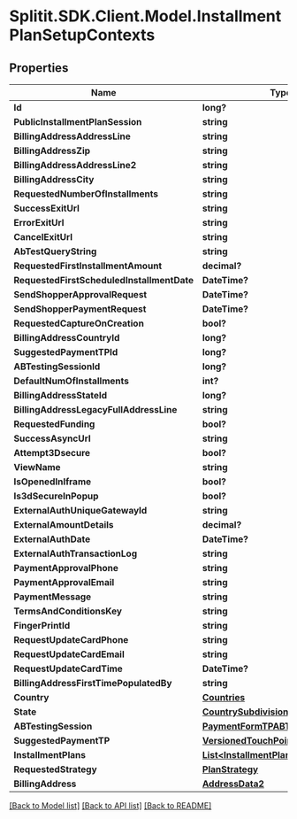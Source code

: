 # Splitit.SDK.Client.Model.InstallmentPlanSetupContexts
## Properties

Name | Type | Description | Notes
------------ | ------------- | ------------- | -------------
**Id** | **long?** |  | 
**PublicInstallmentPlanSession** | **string** |  | [optional] 
**BillingAddressAddressLine** | **string** |  | [optional] 
**BillingAddressZip** | **string** |  | [optional] 
**BillingAddressAddressLine2** | **string** |  | [optional] 
**BillingAddressCity** | **string** |  | [optional] 
**RequestedNumberOfInstallments** | **string** |  | [optional] 
**SuccessExitUrl** | **string** |  | [optional] 
**ErrorExitUrl** | **string** |  | [optional] 
**CancelExitUrl** | **string** |  | [optional] 
**AbTestQueryString** | **string** |  | [optional] 
**RequestedFirstInstallmentAmount** | **decimal?** |  | 
**RequestedFirstScheduledInstallmentDate** | **DateTime?** |  | [optional] 
**SendShopperApprovalRequest** | **DateTime?** |  | [optional] 
**SendShopperPaymentRequest** | **DateTime?** |  | [optional] 
**RequestedCaptureOnCreation** | **bool?** |  | [optional] 
**BillingAddressCountryId** | **long?** |  | [optional] 
**SuggestedPaymentTPId** | **long?** |  | [optional] 
**ABTestingSessionId** | **long?** |  | [optional] 
**DefaultNumOfInstallments** | **int?** |  | 
**BillingAddressStateId** | **long?** |  | [optional] 
**BillingAddressLegacyFullAddressLine** | **string** |  | [optional] 
**RequestedFunding** | **bool?** |  | [optional] 
**SuccessAsyncUrl** | **string** |  | [optional] 
**Attempt3Dsecure** | **bool?** |  | [optional] 
**ViewName** | **string** |  | [optional] 
**IsOpenedInIframe** | **bool?** |  | 
**Is3dSecureInPopup** | **bool?** |  | [optional] 
**ExternalAuthUniqueGatewayId** | **string** |  | [optional] 
**ExternalAmountDetails** | **decimal?** |  | 
**ExternalAuthDate** | **DateTime?** |  | 
**ExternalAuthTransactionLog** | **string** |  | [optional] 
**PaymentApprovalPhone** | **string** |  | [optional] 
**PaymentApprovalEmail** | **string** |  | [optional] 
**PaymentMessage** | **string** |  | [optional] 
**TermsAndConditionsKey** | **string** |  | [optional] 
**FingerPrintId** | **string** |  | [optional] 
**RequestUpdateCardPhone** | **string** |  | [optional] 
**RequestUpdateCardEmail** | **string** |  | [optional] 
**RequestUpdateCardTime** | **DateTime?** |  | [optional] 
**BillingAddressFirstTimePopulatedBy** | **string** |  | [optional] 
**Country** | [**Countries**](Countries.md) |  | [optional] 
**State** | [**CountrySubdivisions**](CountrySubdivisions.md) |  | [optional] 
**ABTestingSession** | [**PaymentFormTPABTestingDefinition**](PaymentFormTPABTestingDefinition.md) |  | [optional] 
**SuggestedPaymentTP** | [**VersionedTouchPoints**](VersionedTouchPoints.md) |  | [optional] 
**InstallmentPlans** | [**List&lt;InstallmentPlans&gt;**](InstallmentPlans.md) |  | [optional] 
**RequestedStrategy** | [**PlanStrategy**](PlanStrategy.md) |  | [optional] 
**BillingAddress** | [**AddressData2**](AddressData2.md) |  | [optional] 

[[Back to Model list]](../README.md#documentation-for-models) [[Back to API list]](../README.md#documentation-for-api-endpoints) [[Back to README]](../README.md)

